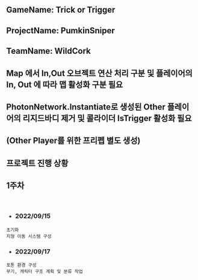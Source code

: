 ## GameName: Trick or Trigger
## ProjectName: PumkinSniper
## TeamName: WildCork

## Map 에서 In,Out 오브젝트 연산 처리 구분 및 플레이어의 In, Out 에 따라 맵 활성화 구분 필요
## PhotonNetwork.Instantiate로 생성된 Other 플레이어의 리지드바디 제거 및 콜라이더 IsTrigger 활성화 필요 
## (Other Player를 위한 프리펩 별도 생성)

## 프로젝트 진행 상황

## 1주차 
<br/>

- ### 2022/09/15
```
초기화
지형 이동 시스템 구성
```
- ### 2022/09/17
```
포톤 환경 구성
무기, 캐릭터 구조 계획 및 분류 작업
```